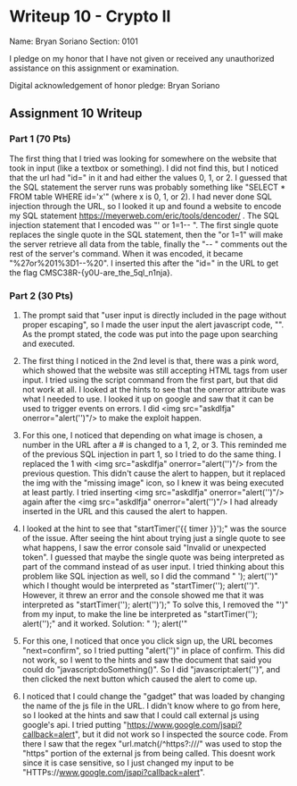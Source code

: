 Writeup 10 - Crypto II
=====

Name: Bryan Soriano
Section: 0101

I pledge on my honor that I have not given or received any unauthorized assistance on this assignment or examination.

Digital acknowledgement of honor pledge: Bryan Soriano

## Assignment 10 Writeup

### Part 1 (70 Pts)
The first thing that I tried was looking for somewhere on the website that took in input (like a textbox or something). I did not find this, but I noticed that the url had "id=" in it and had either the values 0, 1, or 2. I guessed that the SQL statement the server runs was probably something like "SELECT * FROM table WHERE id='x'" (where x is 0, 1, or 2). I had never done SQL injection through the URL, so I looked it up and found a website to encode my SQL statement https://meyerweb.com/eric/tools/dencoder/ . The SQL injection statement that I encoded was "' or 1=1-- ". The first single quote replaces the single quote in the SQL statement, then the "or 1=1" will make the server retrieve all data from the table, finally the "-- " comments out the rest of the server's command. When it was encoded, it became "%27or%201%3D1--%20". I inserted this after the "id=" in the URL to get the flag CMSC38R-{y0U-are_the_5ql_n1nja}.


### Part 2 (30 Pts)

1. The prompt said that "user input is directly included in the page without proper escaping", so I made the user input the alert javascript code, "<script> alert("") </script>". As the prompt stated, the code was put into the page upon searching and executed.

1. The first thing I noticed in the 2nd level is that, there was a pink word, which showed that the website was still accepting HTML tags from user input. I tried using the script command from the first part, but that did not work at all. I looked at the hints to see that the onerror attribute was what I needed to use. I looked it up on google and saw that it can be used to trigger events on errors. I did \<img src="askdlfja" onerror="alert('')"/\> to make the exploit happen.

1. For this one, I noticed that depending on what image is chosen, a number in the URL after a # is changed to a 1, 2, or 3. This reminded me of the previous SQL injection in part 1, so I tried to do the same thing. I replaced the 1 with \<img src="askdlfja" onerror="alert('')"/\> from the previous question. This didn't cause the alert to happen, but it replaced the img with the "missing image" icon, so I knew it was being executed at least partly. I tried inserting \<img src="askdlfja" onerror="alert('')"/\> again after the \<img src="askdlfja" onerror="alert('')"/\> I had already inserted in the URL and this caused the alert to happen.

1. I looked at the hint to see that "startTimer('{{ timer }}');" was the source of the issue. After seeing the hint about trying just a single quote to see what happens, I saw the error console said "Invalid or unexpected token". I guessed that maybe the single quote was being interpreted as part of the command instead of as user input. I tried thinking about this problem like SQL injection as well, so I did the command " '); alert('')" which I thought would be interpreted as "startTimer(''); alert('')". However, it threw an error and the console showed me that it was interpreted as "startTimer(''); alert('')');" To solve this, I removed the "')" from my input, to make the line be interpreted as "startTimer(''); alert('');" and it worked. Solution: " '); alert('"

1. For this one, I noticed that once you click sign up, the URL becomes "next=confirm", so I tried putting "alert('')" in place of confirm. This did not work, so I went to the hints and saw the document that said you could do "javascript:doSomething()". So I did "javascript:alert('')", and then clicked the next button which caused the alert to come up.

1. I noticed that I could change the "gadget" that was loaded by changing the name of the js file in the URL. I didn't know where to go from here, so I looked at the hints and saw that I could call external js using google's api. I tried putting "https://www.google.com/jsapi?callback=alert", but it did not work so I inspected the source code. From there I saw that the regex "url.match(/^https?:\/\//" was used to stop the "https" portion of the external js from being called. This doesnt work since it is case sensitive, so I just changed my input to be "HTTPs://www.google.com/jsapi?callback=alert".


